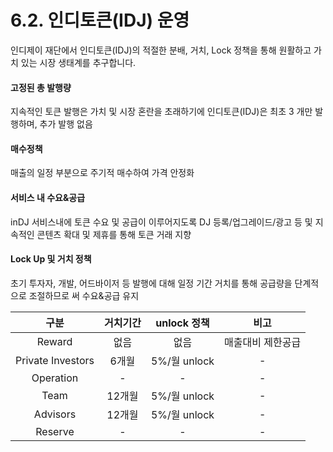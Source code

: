 # 6.2. 인디토큰(IDJ) 운영

인디제이 재단에서 인디토큰(IDJ)의 적절한 분배, 거치, Lock 정책을 통해 원활하고 가치 있는 시장 생태계를 추구합니다.

#### 고정된 총 발행량

지속적인 토큰 발행은 가치 및 시장 혼란을 초래하기에 인디토큰(IDJ)은 최초 3 개만 발행하며, 추가 발행 없음

#### 매수정책

매출의 일정 부분으로 주기적 매수하여 가격 안정화

#### 서비스 내 수요&공급

inDJ 서비스내에 토큰 수요 및 공급이 이루어지도록 DJ 등록/업그레이드/광고 등 및 지속적인 콘텐츠 확대 및 제휴를 통해 토큰 거래 지향

#### Lock Up 및 거치 정책

초기 투자자, 개발, 어드바이저 등 발행에 대해 일정 기간 거치를 통해 공급량을 단계적으로 조절하므로 써 수요&공급 유지

|         구분        |  거치기간 |  unlock 정책  |     비고    |
| :---------------: | :---: | :---------: | :-------: |
|       Reward      |   없음  |      없음     | 매출대비 제한공급 |
| Private Investors |  6개월  | 5%/월 unlock |     -     |
|     Operation     |   -   |      -      |     -     |
|        Team       | 12개월  | 5%/월 unlock |     -     |
|      Advisors     | 12개월  | 5%/월 unlock |     -     |
|      Reserve      |   -   |      -      |     -     |
